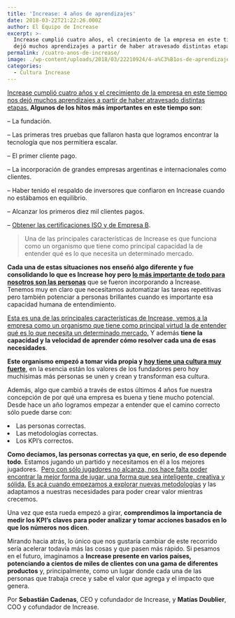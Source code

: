 ```yaml
---
title: 'Increase: 4 años de aprendizajes'
date: 2018-03-22T21:22:26.000Z
author: El Equipo de Increase
excerpt: >-
  Increase cumplió cuatro años, el crecimiento de la empresa en este tiempo nos
  dejó muchos aprendizajes a partir de haber atravesado distintas etapas.
permalink: /cuatro-anos-de-increase/
image: ./wp-content/uploads/2018/03/22210924/4-a%C3%B1os-de-aprendizajes-d.jpg
categories:
  - Cultura Increase
---
```

 <span style="font-weight: 400;"><a href="https://twitter.com/intent/tweet?text=Increase cumplió cuatro años y el crecimiento de la empresa en este tiempo nos dejó muchos aprendizajes a partir de haber atravesado distintas etapas. @increase_ar&url=https://increasecard.com/cuatro-anos-de-increase/" class="ic-twitter-quote-link">Increase cumplió cuatro años y el crecimiento de la empresa en este tiempo nos dejó muchos aprendizajes a partir de haber atravesado distintas etapas.</a> <strong>Algunos de los hitos más importantes en este tiempo son</strong>: </span>

<span style="font-weight: 400;">&#8211; La fundación.</span>

<span style="font-weight: 400;">&#8211; Las primeras tres pruebas que fallaron hasta que logramos encontrar la tecnología que nos permitiera escalar.</span>

<span style="font-weight: 400;">&#8211; El primer cliente pago.</span>

<span style="font-weight: 400;">&#8211; La incorporación de grandes empresas argentinas e internacionales como clientes.</span>

<span style="font-weight: 400;">&#8211; Haber tenido el respaldo de inversores que confiaron en Increase cuando no estábamos en equilibrio.</span>

<span style="font-weight: 400;">&#8211; Alcanzar los primeros diez mil clientes pagos.</span>

<span style="font-weight: 400;">&#8211; <a href="https://www.increasecard.com/increase-empresa-b/">Obtener las certificaciones ISO y de Empresa B</a>.</span>

> <span style="font-weight: 400;">Una de las principales características de Increase es que funciona como un organismo que tiene como principal capacidad la de entender qué es lo que necesita un determinado mercado.</span>

<span style="font-weight: 400;"><strong>Cada una de estas situaciones nos enseñó algo diferente y fue consolidando lo que es Increase hoy pero <a href="https://www.increasecard.com/may-caceres-desde-principio-increase-se-formo-partir-punto-la-curiosidad/">lo más importante de todo para nosotros son las personas</a></strong> que se fueron incorporando a Increase. Tenemos muy en claro que necesitamos automatizar las tareas repetitivas pero también potenciar a personas brillantes cuando es importante esa capacidad humana de entendimiento.</span>

 <span style="font-weight: 400;"><a href="https://twitter.com/intent/tweet?text=Esta es una de las principales características de Increase, vemos a la empresa como un organismo que tiene como principal virtud la de entender qué es lo que necesita un determinado mercado. @increase_ar&url=https://increasecard.com/cuatro-anos-de-increase/" class="ic-twitter-quote-link">Esta es una de las principales características de Increase, vemos a la empresa como un organismo que tiene como principal virtud la de entender qué es lo que necesita un determinado mercado.</a> Y además <strong>tiene la capacidad y la velocidad de aprender cómo resolver cada una de esas necesidades</strong>.</span>

<span style="font-weight: 400;"><strong>Este organismo empezó a tomar vida propia y <a href="https://www.increasecard.com/transparencia-cultura-increase/">hoy tiene una cultura muy fuerte</a></strong>, en la esencia están los valores de los fundadores pero hoy muchísimas más personas se unen y crean y transforman esa cultura.</span>

<span style="font-weight: 400;">Además, algo que cambió a través de estos últimos 4 años fue nuestra concepción de por qué una empresa es buena y tiene mucho potencial. Desde hace un año logramos empezar a entender que el camino correcto sólo puede darse con:</span>

<li style="font-weight: 400;">
  <span style="font-weight: 400;">Las personas correctas.</span>
</li>
<li style="font-weight: 400;">
  <span style="font-weight: 400;">Las metodologías correctas.</span>
</li>
<li style="font-weight: 400;">
  <span style="font-weight: 400;">Los KPI’s correctos.</span>
</li>

<span style="font-weight: 400;"><strong>Como decíamos, las personas correctas ya que, en serio, de eso depende todo</strong>. Estamos jugando un partido y necesitamos en él a los mejores jugadores. </span> <span style="font-weight: 400;"><a href="https://twitter.com/intent/tweet?text=Pero con sólo jugadores no alcanza, nos hace falta poder encontrar la mejor forma de jugar, una forma que sea inteligente, creativa y sólida. @increase_ar&url=https://increasecard.com/cuatro-anos-de-increase/" class="ic-twitter-quote-link">Pero con sólo jugadores no alcanza, nos hace falta poder encontrar la mejor forma de jugar, una forma que sea inteligente, creativa y sólida.</a> <a href="https://www.increasecard.com/okrs-una-forma-de-organizarnos-como-empresa/">Es acá cuando empezamos a explorar nuevas metodologías</a> y las adaptamos a nuestras necesidades para poder crear valor mientras crecemos. </span>

<span style="font-weight: 400;">Una vez que esta rueda empezó a girar, <strong>comprendimos la importancia de medir los KPI’s claves para poder analizar y tomar acciones basados en lo que los números nos dicen</strong>.</span>

<span style="font-weight: 400;">Mirando hacia atrás, lo único que nos gustaría cambiar de este recorrido sería acelerar todavía más las cosas y que pasen más rápido. </span><span style="font-weight: 400;">Si pesamos en el futuro, imaginamos a <strong>Increase presente en varios países, potenciando a cientos de miles de clientes con una gama de diferentes productos</strong> y, principalmente, como un lugar donde cada una de las personas que trabaja crece y sabe el valor que agrega y el impacto que genera.</span>

Por <strong class="markup--strong markup--p-strong">Sebastián Cadenas</strong>, CEO y cofundador de Increase, y <strong class="markup--strong markup--p-strong">Matías Doublier</strong>, COO y cofundador de Increase.
